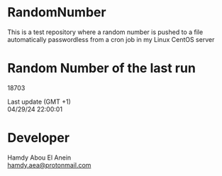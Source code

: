 # RandomNumber    
This is a test repository where a random number is pushed to a file automatically passwordless from a cron job in my Linux CentOS server    
# Random Number of the last run   
18703
      
Last update (GMT +1)    
04/29/24 22:00:01
# Developer    
Hamdy Abou El Anein   
hamdy.aea@protonmail.com
